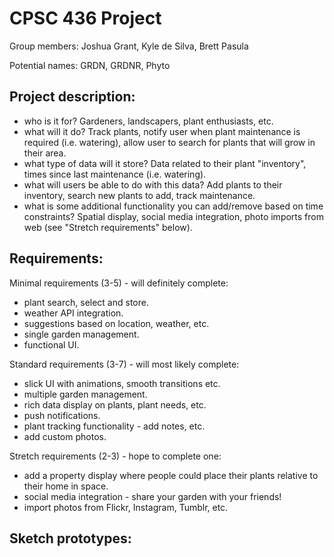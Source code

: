 # CPSC 436 Project 

Group members: Joshua Grant, Kyle de Silva, Brett Pasula 

Potential names: GRDN, GRDNR, Phyto 

## Project description:  
- who is it for? Gardeners, landscapers, plant enthusiasts, etc. 
- what will it do? Track plants, notify user when plant maintenance is required (i.e. watering), allow user to search for plants that will grow in their area. 
- what type of data will it store? Data related to their plant "inventory", times since last maintenance (i.e. watering). 
- what will users be able to do with this data? Add plants to their inventory, search new plants to add, track maintenance. 
- what is some additional functionality you can add/remove based on time constraints? Spatial display, social media integration, photo imports from web (see "Stretch requirements" below).  

## Requirements: 

Minimal requirements (3-5) - will definitely complete: 
- plant search, select and store. 
- weather API integration. 
- suggestions based on location, weather, etc. 
- single garden management. 
- functional UI. 

Standard requirements (3-7) - will most likely complete: 
- slick UI with animations, smooth transitions etc.  
- multiple garden management. 
- rich data display on plants, plant needs, etc.  
- push notifications. 
- plant tracking functionality - add notes, etc. 
- add custom photos. 

Stretch requirements (2-3) - hope to complete one: 
- add a property display where people could place their plants relative to their home in space. 
- social media integration - share your garden with your friends! 
- import photos from Flickr, Instagram, Tumblr, etc. 

## Sketch prototypes: 
